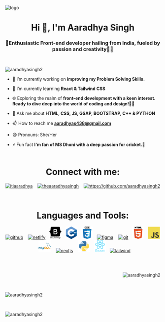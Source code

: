 ![logo](https://camo.githubusercontent.com/48ec00ed4c84e771db4a1db90b56352923a8d644452a32b434d68e97006c9337/68747470733a2f2f63686b736b696c6c732e636f6d2f77702d636f6e74656e742f75706c6f6164732f323032302f30342f504e432d416e696d617465642d42616e6e6572732e676966)
<h1 align="center">Hi 👋, I'm Aaradhya Singh</h1>
<h3 align="center">🚀Enthusiastic Front-end developer hailing from India, fueled by passion and creativity👩‍💻</h3>
&nbsp;&nbsp;&nbsp;
<p align="left"> <img src="https://komarev.com/ghpvc/?username=aaradhyasingh2&label=Profile%20views&color=0e75b6&style=flat" alt="aaradhyasingh2" width="200"/> </p>

- 🔭 I’m currently working on **improving my Problem Solving Skills.**

- 🌱 I’m currently learning **React & Tailwind CSS**

- 🌐 Exploring the realm of **front-end development with a keen interest. Ready to dive deep into the world of coding and design!👨‍💻**


- 💬 Ask me about **HTML, CSS, JS, GSAP, BOOTSTRAP, C++ & PYTHON**

- 📫 How to reach me **aaradhyas438@gmail.com**
  
- 😄 Pronouns: She/Her

- ⚡ Fun fact **I'm fan of MS Dhoni with a deep passion for cricket.🏏**
<br/><br/>
<h1 align="center">Connect with me:</h1>
<p align="center">
<a href="https://twitter.com/itiaaradhya" target="blank"><img align="center" src="https://raw.githubusercontent.com/rahuldkjain/github-profile-readme-generator/master/src/images/icons/Social/twitter.svg" alt="itiaaradhya" height="30" width="40" /></a>&nbsp;&nbsp;&nbsp;
<a href="https://linkedin.com/in/theaaradhyasingh" target="blank"><img align="center" src="https://raw.githubusercontent.com/rahuldkjain/github-profile-readme-generator/master/src/images/icons/Social/linked-in-alt.svg" alt="theaaradhyasingh" height="30" width="40" /></a>&nbsp;&nbsp;&nbsp;
<a href="https://github.com/aaradhyasingh2" target="_blank"><img src="https://camo.githubusercontent.com/bf4b11af389d1e0caf625c40c274ba71464727c43579e48f512112694888eb62/68747470733a2f2f63646e2e6a7364656c6976722e6e65742f6e706d2f73696d706c652d69636f6e7340332e302e312f69636f6e732f6769746875622e737667" alt="https://github.com/aaradhyasingh2" height="30" width="40" align="center"/></a>
</p>
<br/>
<h1 align="center">Languages and Tools:</h1>
<p align="Center"><a href="https://github.org/" target="_blank"><img src="https://camo.githubusercontent.com/e5c09497bb41a032cd455b4e2d345940e3451e2d251e29d44fe7829d793d8c23/68747470733a2f2f696d672e736869656c64732e696f2f62616467652f4769744875622d4639414230303f7374796c653d666f722d7468652d6261646765266c6f676f3d476974487562266c6f676f436f6c6f723d7768697465" alt="github" width="40" height="30"/></a>&nbsp;&nbsp;&nbsp;
<a href="https://netlify.org/" target="_blank"><img src="https://camo.githubusercontent.com/92dde1e7c42c013a5fce4dfeee0843f06710bfd38a610885e33a273c7eca0d22/68747470733a2f2f696d672e736869656c64732e696f2f62616467652f4e65746c6966792d3030433742373f7374796c653d666f722d7468652d6261646765266c6f676f3d6e65746c696679266c6f676f436f6c6f723d7768697465" alt="netlify" width="40" height="30"/></a>&nbsp;&nbsp;&nbsp;<a href="https://getbootstrap.com" target="_blank" rel="noreferrer"><img src="https://raw.githubusercontent.com/devicons/devicon/master/icons/bootstrap/bootstrap-plain-wordmark.svg" alt="bootstrap" width="40" height="40"/></a>&nbsp;&nbsp;&nbsp;<a href="https://www.w3schools.com/cpp/" target="_blank" rel="noreferrer"><img src="https://raw.githubusercontent.com/devicons/devicon/master/icons/cplusplus/cplusplus-original.svg" alt="cplusplus" width="40" height="40"/></a>&nbsp;&nbsp;&nbsp;<a href="https://www.w3schools.com/css/" target="_blank" rel="noreferrer"><img src="https://raw.githubusercontent.com/devicons/devicon/master/icons/css3/css3-original-wordmark.svg" alt="css3" width="40" height="40"/></a>&nbsp;&nbsp;&nbsp;<a href="https://www.figma.com/" target="_blank" rel="noreferrer"><img src="https://www.vectorlogo.zone/logos/figma/figma-icon.svg" alt="figma" width="40" height="40"/></a>&nbsp;&nbsp;&nbsp; <a href="https://git-scm.com/" target="_blank" rel="noreferrer"><img src="https://www.vectorlogo.zone/logos/git-scm/git-scm-icon.svg" alt="git" width="40" height="40"/></a>&nbsp;&nbsp;&nbsp;<a href="https://www.w3.org/html/" target="_blank" rel="noreferrer"><img src="https://raw.githubusercontent.com/devicons/devicon/master/icons/html5/html5-original-wordmark.svg" alt="html5" width="40" height="40"/></a>&nbsp;&nbsp;&nbsp;<a href="https://developer.mozilla.org/en-US/docs/Web/JavaScript" target="_blank" rel="noreferrer"><img src="https://raw.githubusercontent.com/devicons/devicon/master/icons/javascript/javascript-original.svg" alt="javascript" width="40" height="40"/></a> &nbsp;&nbsp;&nbsp;<a href="https://www.mysql.com/" target="_blank" rel="noreferrer"><img src="https://raw.githubusercontent.com/devicons/devicon/master/icons/mysql/mysql-original-wordmark.svg" alt="mysql" width="40" height="40"/></a> &nbsp;&nbsp;&nbsp;<a href="https://nextjs.org/" target="_blank" rel="noreferrer"><img src="https://cdn.worldvectorlogo.com/logos/nextjs-2.svg" alt="nextjs" width="40" height="40"/></a> &nbsp;&nbsp;&nbsp;<a href="https://www.python.org" target="_blank" rel="noreferrer"><img src="https://raw.githubusercontent.com/devicons/devicon/master/icons/python/python-original.svg" alt="python" width="40" height="40"/></a>&nbsp;&nbsp;&nbsp;<a href="https://reactjs.org/" target="_blank" rel="noreferrer"><img src="https://raw.githubusercontent.com/devicons/devicon/master/icons/react/react-original-wordmark.svg" alt="react" width="40" height="40"/></a>&nbsp;&nbsp;&nbsp;<a href="https://tailwindcss.com/" target="_blank" rel="noreferrer"><img src="https://www.vectorlogo.zone/logos/tailwindcss/tailwindcss-icon.svg" alt="tailwind" width="40" height="40"/></a></p>
<br/><br/>
<p>&nbsp;<img align="right" src="https://github-readme-stats.vercel.app/api?username=aaradhyasingh2&show_icons=true&locale=en" alt="aaradhyasingh2" /></p>
&nbsp;&nbsp;&nbsp;
<p><img align="center" src="https://github-readme-stats.vercel.app/api/top-langs?username=aaradhyasingh2&show_icons=true&locale=en&layout=compact" alt="aaradhyasingh2" /></p>
&nbsp;&nbsp;&nbsp;
<p><img align="center" src="https://github-readme-streak-stats.herokuapp.com/?user=aaradhyasingh2&" alt="aaradhyasingh2" /></p>
